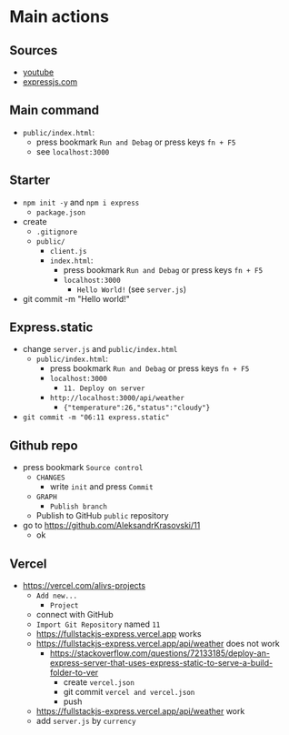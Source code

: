 # Main actions

## Sources

* [youtube](https://youtu.be/GOHUi53UDLc?si=qyUNBcYyx4UAqLFY)
* [expressjs.com](https://expressjs.com/ru/starter/hello-world.html)

## Main command

* `public/index.html`:
  *  press bookmark `Run and Debag` or press keys `fn + F5`
    * see `localhost:3000`

## Starter

* `npm init -y` and `npm i express`
  * `package.json`
* create
  * `.gitignore`
  * `public/`
    * `client.js`
    * `index.html`:
      *  press bookmark `Run and Debag` or press keys `fn + F5`
        * `localhost:3000`
          * `Hello World!` (see `server.js`)
* git commit -m "Hello world!"

## Express.static

* change `server.js` and `public/index.html`
  * `public/index.html`:
    *  press bookmark `Run and Debag` or press keys `fn + F5`
      * `localhost:3000`
        * `11. Deploy on server`
      * `http://localhost:3000/api/weather`
        * `{"temperature":26,"status":"cloudy"}`
* `git commit -m "06:11 express.static"`

## Github repo

* press bookmark `Source control`
  * `CHANGES`
    * write `init` and press `Commit`
  * `GRAPH`
    * `Publish branch`
  * Publish to GitHub `public` repository
* go to <https://github.com/AleksandrKrasovski/11>
  * ok

## Vercel

* <https://vercel.com/alivs-projects>
  * `Add new...` 
    * `Project`
  * connect with GitHub
  * `Import Git Repository` named `11`
  * <https://fullstackjs-express.vercel.app> works
  * <https://fullstackjs-express.vercel.app/api/weather> does not work
    * <https://stackoverflow.com/questions/72133185/deploy-an-express-server-that-uses-express-static-to-serve-a-build-folder-to-ver>
      * create `vercel.json`
      * git commit `vercel and vercel.json`
      * push
  * <https://fullstackjs-express.vercel.app/api/weather> work
  * add `server.js` by `currency`